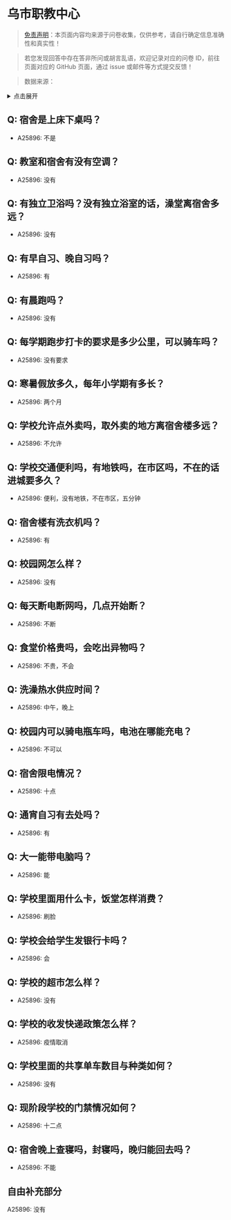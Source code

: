 # 乌市职教中心

> [免责声明](https://colleges.chat/#_3)：本页面内容均来源于问卷收集，仅供参考，请自行确定信息准确性和真实性！

> 若您发现回答中存在答非所问或胡言乱语，欢迎记录对应的问卷 ID，前往页面对应的 GitHub 页面，通过 issue 或邮件等方式提交反馈！

> 数据来源：

<details><summary>点击展开</summary>
<ul>
<li>A25896: 匿名 (2024 年 07 月)</li>
</ul>
</details>

## Q: 宿舍是上床下桌吗？

- A25896: 不是

## Q: 教室和宿舍有没有空调？

- A25896: 没有

## Q: 有独立卫浴吗？没有独立浴室的话，澡堂离宿舍多远？

- A25896: 没有

## Q: 有早自习、晚自习吗？

- A25896: 有

## Q: 有晨跑吗？

- A25896: 没有

## Q: 每学期跑步打卡的要求是多少公里，可以骑车吗？

- A25896: 没有要求

## Q: 寒暑假放多久，每年小学期有多长？

- A25896: 两个月

## Q: 学校允许点外卖吗，取外卖的地方离宿舍楼多远？

- A25896: 不允许

## Q: 学校交通便利吗，有地铁吗，在市区吗，不在的话进城要多久？

- A25896: 便利，没有地铁，不在市区，五分钟

## Q: 宿舍楼有洗衣机吗？

- A25896: 有

## Q: 校园网怎么样？

- A25896: 没有

## Q: 每天断电断网吗，几点开始断？

- A25896: 不断

## Q: 食堂价格贵吗，会吃出异物吗？

- A25896: 不贵，不会

## Q: 洗澡热水供应时间？

- A25896: 中午，晚上

## Q: 校园内可以骑电瓶车吗，电池在哪能充电？

- A25896: 不可以

## Q: 宿舍限电情况？

- A25896: 十点

## Q: 通宵自习有去处吗？

- A25896: 有

## Q: 大一能带电脑吗？

- A25896: 能

## Q: 学校里面用什么卡，饭堂怎样消费？

- A25896: 刷脸

## Q: 学校会给学生发银行卡吗？

- A25896: 会

## Q: 学校的超市怎么样？

- A25896: 没有

## Q: 学校的收发快递政策怎么样？

- A25896: 疫情取消

## Q: 学校里面的共享单车数目与种类如何？

- A25896: 没有

## Q: 现阶段学校的门禁情况如何？

- A25896: 十二点

## Q: 宿舍晚上查寝吗，封寝吗，晚归能回去吗？

- A25896: 不能

## 自由补充部分

A25896: 没有